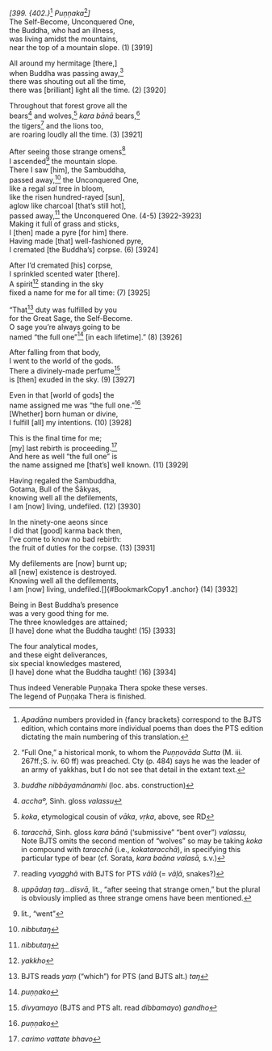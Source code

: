 *\[399. {402.}*[^1] *Puṇṇaka*[^2]*\]*  
The Self-Become, Unconquered One,  
the Buddha, who had an illness,  
was living amidst the mountains,  
near the top of a mountain slope. (1) \[3919\]

All around my hermitage \[there,\]  
when Buddha was passing away,[^3]  
there was shouting out all the time,  
there was \[brilliant\] light all the time. (2) \[3920\]

Throughout that forest grove all the  
bears[^4] and wolves,[^5] *kara bānā* bears,[^6]  
the tigers[^7] and the lions too,  
are roaring loudly all the time. (3) \[3921\]

After seeing those strange omens[^8]  
I ascended[^9] the mountain slope.  
There I saw \[him\], the Sambuddha,  
passed away,[^10] the Unconquered One,  
like a regal *sal* tree in bloom,  
like the risen hundred-rayed \[sun\],  
aglow like charcoal \[that’s still hot\],  
passed away,[^11] the Unconquered One. (4-5) \[3922-3923\]  
Making it full of grass and sticks,  
I \[then\] made a pyre \[for him\] there.  
Having made \[that\] well-fashioned pyre,  
I cremated \[the Buddha’s\] corpse. (6) \[3924\]

After I’d cremated \[his\] corpse,  
I sprinkled scented water \[there\].  
A spirit[^12] standing in the sky  
fixed a name for me for all time: (7) \[3925\]

“That[^13] duty was fulfilled by you  
for the Great Sage, the Self-Become.  
O sage you’re always going to be  
named “the full one”[^14] \[in each lifetime\].” (8) \[3926\]

After falling from that body,  
I went to the world of the gods.  
There a divinely-made perfume[^15]  
is \[then\] exuded in the sky. (9) \[3927\]

Even in that \[world of gods\] the  
name assigned me was “the full one.”[^16]  
\[Whether\] born human or divine,  
I fulfill \[all\] my intentions. (10) \[3928\]

This is the final time for me;  
\[my\] last rebirth is proceeding.[^17]  
And here as well “the full one” is  
the name assigned me \[that’s\] well known. (11) \[3929\]

Having regaled the Sambuddha,  
Gotama, Bull of the Śākyas,  
knowing well all the defilements,  
I am \[now\] living, undefiled. (12) \[3930\]

In the ninety-one aeons since  
I did that \[good\] karma back then,  
I’ve come to know no bad rebirth:  
the fruit of duties for the corpse. (13) \[3931\]

My defilements are \[now\] burnt up;  
all \[new\] existence is destroyed.  
Knowing well all the defilements,  
I am \[now\] living, undefiled.[]{#BookmarkCopy1 .anchor} (14) \[3932\]

Being in Best Buddha’s presence  
was a very good thing for me.  
The three knowledges are attained;  
\[I have\] done what the Buddha taught! (15) \[3933\]

The four analytical modes,  
and these eight deliverances,  
six special knowledges mastered,  
\[I have\] done what the Buddha taught! (16) \[3934\]

Thus indeed Venerable Puṇṇaka Thera spoke these verses.  
The legend of Puṇṇaka Thera is finished.  
[^1]: *Apadāna* numbers provided in {fancy brackets} correspond to the
    BJTS edition, which contains more individual poems than does the PTS
    edition dictating the main numbering of this translation.  
[^2]: “Full One,” a historical monk, to whom the *Puṇṇovāda Sutta* (M.
    iii. 267ff.;S. iv. 60 ff) was preached. Cty (p. 484) says he was the
    leader of an army of yakkhas, but I do not see that detail in the
    extant text.  
[^3]: *buddhe nibbāyamānamhi* (loc. abs. construction)  
[^4]: *acchaº,* Sinh. gloss *valassu*  
[^5]: *koka*, etymological cousin of *vāka*, *vṛka*, above, see RD  
[^6]: *taracchā*, Sinh. gloss *kara bānā* (‘submissive” “bent over”)
    *valassu,* Note BJTS omits the second mention of “wolves” so may be
    taking *koka* in compound with *taracchā* (i.e., *kokataracchā*), in
    specifying this particular type of bear (cf. Sorata, *kara baāna
    valasā,* s.v.)  
[^7]: reading *vyagghā* with BJTS for PTS *vālā* (= *vāḷā*, snakes?)  
[^8]: *uppādaŋ taŋ...disvā,* lit., “after seeing that strange omen,” but
    the plural is obviously implied as three strange omens have been
    mentioned.  
[^9]: lit., “went”  
[^10]: *nibbutaŋ*  
[^11]: *nibbutaŋ*  
[^12]: *yakkho*  
[^13]: BJTS reads *yaṃ* (“which”) for PTS (and BJTS alt.) *taŋ*  
[^14]: *puṇṇako*  
[^15]: *divyamayo* (BJTS and PTS alt. read *dibbamayo*) *gandho*  
[^16]: *puṇṇako*  
[^17]: *carimo vattate bhavo*

